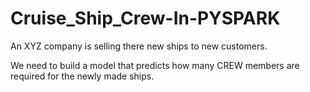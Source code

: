 # Cruise_Ship_Crew-In-PYSPARK

An XYZ company is selling there new ships to new customers.

We need to build a model that predicts how many CREW members are required for the newly made ships.
